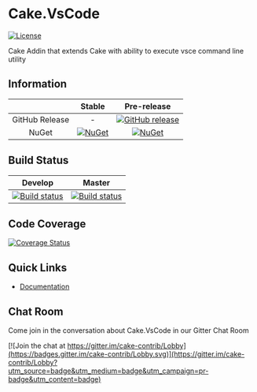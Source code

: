 # Cake.VsCode

[![License](http://img.shields.io/:license-mit-blue.svg)](http://cake-contrib.mit-license.org)

Cake Addin that extends Cake with ability to execute vsce command line utility

## Information

||Stable|Pre-release|
|:--:|:--:|:--:|
|GitHub Release|-|[![GitHub release](https://img.shields.io/github/release/cake-contrib/Cake.VsCode.svg)](https://github.com/cake-contrib/Cake.VsCode/releases/latest)|
|NuGet|[![NuGet](https://img.shields.io/nuget/v/Cake.VsCode.svg)](https://www.nuget.org/packages/Cake.VsCode)|[![NuGet](https://img.shields.io/nuget/vpre/Cake.VsCode.svg)](https://www.nuget.org/packages/Cake.VsCode)|

## Build Status

|Develop|Master|
|:--:|:--:|
|[![Build status](https://ci.appveyor.com/api/projects/status/1ib78ss5ta2oejwi/branch/develop?svg=true)](https://ci.appveyor.com/project/cakecontrib/cake-vscode/branch/develop)|[![Build status](https://ci.appveyor.com/api/projects/status/1ib78ss5ta2oejwi/branch/master?svg=true)](https://ci.appveyor.com/project/cakecontrib/cake-vscode/branch/master)|

## Code Coverage

[![Coverage Status](https://coveralls.io/repos/github/cake-contrib/Cake.VsCode/badge.svg?branch=develop)](https://coveralls.io/github/cake-contrib/Cake.VsCode?branch=develop)

## Quick Links

- [Documentation](https://cake-contrib.github.io/Cake.VsCode/)

## Chat Room
Come join in the conversation about Cake.VsCode in our Gitter Chat Room

[![Join the chat at https://gitter.im/cake-contrib/Lobby](https://badges.gitter.im/cake-contrib/Lobby.svg)](https://gitter.im/cake-contrib/Lobby?utm_source=badge&utm_medium=badge&utm_campaign=pr-badge&utm_content=badge)
